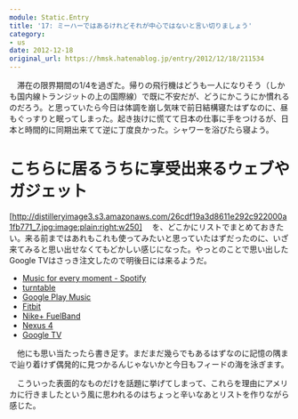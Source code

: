 ```yaml
---
module: Static.Entry
title: '17: ミーハーではあるけれどそれが中心ではないと言い切りましょう'
category:
- us
date: 2012-12-18
original_url: https://hmsk.hatenablog.jp/entry/2012/12/18/211534
---
```


　滞在の限界期間の1/4を過ぎた。帰りの飛行機はどうも一人になりそう（しかも国内線トランジットの上の国際線）で既に不安だが、どうにかこうにか慣れるのだろう。と思っていたら今日は体調を崩し気味で前日結構寝たはずなのに、昼もぐっすりと眠ってしまった。起き抜けに慌てて日本の仕事に手をつけるが、日本と時間的に同期出来てて逆に丁度良かった。シャワーを浴びたら寝よう。

# こちらに居るうちに享受出来るウェブやガジェット

[http://distilleryimage3.s3.amazonaws.com/26cdf19a3d8611e292c922000a1fb771_7.jpg:image:plain:right:w250]
　を、どこかにリストでまとめておきたい。来る前まではあれもこれも使ってみたいと思っていたはずだったのに、いざ来てみると思い出せなくてもどかしい感じになった。やっとのことで思い出したGoogle TVはさっき注文したので明後日には来るようだ。

- [Music for every moment - Spotify](http://www.spotify.com/)
- [turntable](http://turntable.fm/)
- [Google Play Music](https://play.google.com/music/listen)
- [Fitbit](http://www.fitbit.com/)
- [Nike+ FuelBand](http://www.nike.com/us/en_us/lp/nikeplusfuelband)
- [Nexus 4](http://www.google.com/nexus/4/)
- [Google TV](http://www.google.com/tv/)

　他にも思い当たったら書き足す。まだまだ幾らでもあるはずなのに記憶の隅まで辿り着けず偶発的に見つかるんじゃないかと今日もフィードの海を泳ぎます。

　こういった表面的なものだけを話題に挙げてしまって、これらを理由にアメリカに行きましたという風に思われるのはちょっと辛いなあとリストを作りながら感じた。
